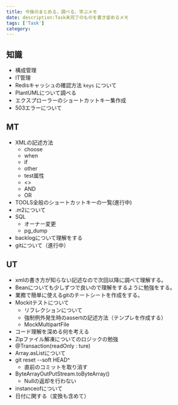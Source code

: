 ```yaml
---
title: 今後のまとめる、調べる、学ぶメモ
date: description:Task未完了のものを書き留めるメモ 
tags: ['Task']
category: 
---
```

## 知識

- 構成管理
- IT管理
- Redisキャッシュの確認方法 `keys` について
- PlantUMLについて調べる
- エクスプローラーのショートカットキー集作成
- 503エラーについて

## MT

- XMLの記述方法
  - choose
  - when
  - if
  - other
  - test属性
  - <>
  - AND
  - OR
- TOOLS全般のショートカットキーの一覧(進行中)
- .m2について
- SQL
  - オーナー変更
  - pg_dump
- backlogについて理解をする
- gitについて（進行中）


## UT

- xmlの書き方が知らない記述なので次回以降に調べて理解する。
- Beanについても少しずつで良いので理解をするように勉強をする。
- 業務で簡単に使えるgitのチートシートを作成をする。
- Mockitテストについて
  - リフレクションについて
  - 強制例外発生時のassertの記述方法（テンプレを作成する）
  - MockMultipartFile
- コード理解を深める何を考える
- Zipファイル解凍についてのロジックの勉強
- @Transaction(readOnly : ture)
- Array.asListについて
- git reset --soft HEAD^
  - 直前のコミットを取り消す
- ByteArrayOutPutStream.toByteArray()
  - Nullの返却を行わない
- instanceofについて
- 日付に関する（変換も含めて）

